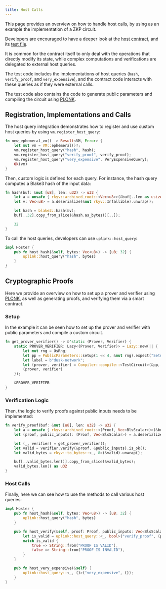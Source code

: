 ```yaml
---
title: Host Calls
---
```


This page provides an overview on how to handle host calls, by using as an example the implementation of a ZKP circuit.

Developers are encouraged to have a deeper look at the <a href="https://github.com/dusk-network/piecrust/blob/main/contracts/host/src/lib.rs" target="_blank">host contract</a>, and its <a href="https://github.com/dusk-network/piecrust/blob/main/piecrust/tests/host.rs" target="_blank">test file</a>.


It is common for the contract itself to only deal with the operations that directly modify its state, while complex computations and verifications are delegated to external host queries.

The test code includes the implementations of host queries (`hash`, `verify_proof`, and `very_expensive`), and the contract code interacts with these queries as if they were external calls.

The test code also contains the code to generate public parameters and compiling the circuit using <a href="https://github.com/dusk-network/plonk" target="_blank">PLONK</a>.

## Registration, Implementations and Calls

The host query integration demonstrates how to register and use custom host queries by using `vm.register_host_query`:

```rust
fn new_ephemeral_vm() -> Result<VM, Error> {
    let mut vm = VM::ephemeral()?;
    vm.register_host_query("hash", hash);
    vm.register_host_query("verify_proof", verify_proof);
    vm.register_host_query("very_expensive", VeryExpensiveQuery);
    Ok(vm)
}
```

Then, custom logic is defined for each query. For instance, the hash query computes a Blake3 hash of the input data:

```rust
fn hash(buf: &mut [u8], len: u32) -> u32 {
    let a = unsafe { rkyv::archived_root::<Vec<u8>>(&buf[..len as usize]) };
    let v: Vec<u8> = a.deserialize(&mut rkyv::Infallible).unwrap();

    let hash = blake3::hash(&v);
    buf[..32].copy_from_slice(&hash.as_bytes()[..]);

    32
}
```

To call the host queries, developers can use `uplink::host_query`:

```rust
impl Hoster {
    pub fn host_hash(&self, bytes: Vec<u8>) -> [u8; 32] {
        uplink::host_query("hash", bytes)
    }
}
```

## Cryptographic Proofs

Here we provide an overview on how to set up a prover and verifier using <a href="https://github.com/dusk-network/plonk" target="_blank">PLONK</a>, as well as generating proofs, and verifying them via a smart contract.

### Setup

In the example it can be seen how to set up the prover and verifier with public parameters and compile a custom circuit.

```rust
fn get_prover_verifier() -> &'static (Prover, Verifier) {
    static PROVER_VERIFIER: Lazy<(Prover, Verifier)> = Lazy::new(|| {
        let mut rng = OsRng;
        let pp = PublicParameters::setup(1 << 4, &mut rng).expect("Setup should succeed");
        let label = b"dusk-network";
        let (prover, verifier) = Compiler::compile::<TestCircuit>(&pp, label).expect("Compile should succeed");
        (prover, verifier)
    });

    &PROVER_VERIFIER
}
```

### Verification Logic

Then, the logic to verify proofs against public inputs needs to be implemented:

```rust
fn verify_proof(buf: &mut [u8], len: u32) -> u32 {
    let a = unsafe { rkyv::archived_root::<(Proof, Vec<BlsScalar>)>(&buf[..len as usize]) };
    let (proof, public_inputs): (Proof, Vec<BlsScalar>) = a.deserialize(&mut rkyv::Infallible).unwrap();

    let (_, verifier) = get_prover_verifier();
    let valid = verifier.verify(&proof, &public_inputs).is_ok();
    let valid_bytes = rkyv::to_bytes::<_, 8>(&valid).unwrap();

    buf[..valid_bytes.len()].copy_from_slice(&valid_bytes);
    valid_bytes.len() as u32
}
```

### Host Calls

Finally, here we can see how to use the methods to call various host queries:

```rust
impl Hoster {
    pub fn host_hash(&self, bytes: Vec<u8>) -> [u8; 32] {
        uplink::host_query("hash", bytes)
    }

    pub fn host_verify(&self, proof: Proof, public_inputs: Vec<BlsScalar>) -> String {
        let is_valid = uplink::host_query::<_, bool>("verify_proof", (proof, public_inputs));
        match is_valid {
            true => String::from("PROOF IS VALID"),
            false => String::from("PROOF IS INVALID"),
        }
    }

    pub fn host_very_expensive(&self) {
        uplink::host_query::<_, ()>("very_expensive", ());
    }
}
```
